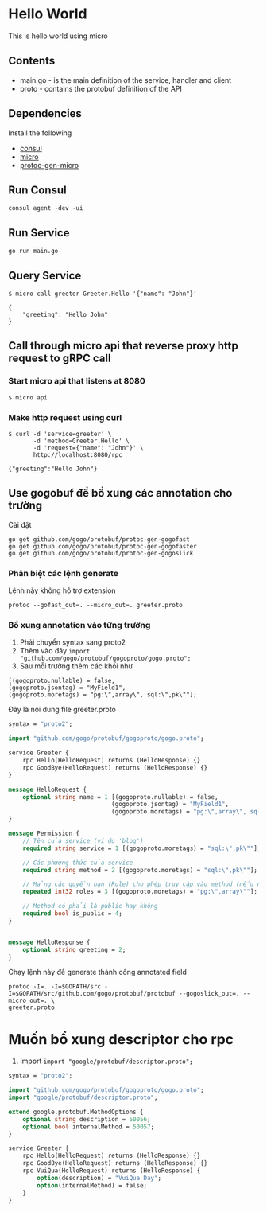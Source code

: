 # Hello World

This is hello world using micro

## Contents

- main.go - is the main definition of the service, handler and client
- proto - contains the protobuf definition of the API

## Dependencies

Install the following

- [consul](https://www.consul.io/intro/getting-started/install.html)
- [micro](https://github.com/micro/micro)
- [protoc-gen-micro](https://github.com/micro/protoc-gen-micro)

## Run Consul
```shell
consul agent -dev -ui
```

## Run Service

```shell
go run main.go
```

## Query Service

```
$ micro call greeter Greeter.Hello '{"name": "John"}'

{
	"greeting": "Hello John"
}
```

## Call through micro api that reverse proxy http request to gRPC call
### Start micro api that listens at 8080
```shel
$ micro api
```

### Make http request using curl
```shell
$ curl -d 'service=greeter' \
       -d 'method=Greeter.Hello' \
       -d 'request={"name": "John"}' \
       http://localhost:8080/rpc

{"greeting":"Hello John"}
```

## Use gogobuf để bổ xung các annotation cho trường
Cài đặt

```
go get github.com/gogo/protobuf/protoc-gen-gogofast
go get github.com/gogo/protobuf/protoc-gen-gogofaster
go get github.com/gogo/protobuf/protoc-gen-gogoslick

```
### Phân biệt các lệnh generate
Lệnh này không hỗ trợ extension
```
protoc --gofast_out=. --micro_out=. greeter.proto
```


### Bổ xung annotation vào từng trường
1. Phải chuyển syntax sang proto2
2. Thêm vào đây ```import "github.com/gogo/protobuf/gogoproto/gogo.proto";```
3. Sau mỗi trường thêm các khối như
```
[(gogoproto.nullable) = false,
(gogoproto.jsontag) = "MyField1",
(gogoproto.moretags) = "pg:\",array\", sql:\",pk\""];

```
Đây là nội dung file greeter.proto
```proto
syntax = "proto2";

import "github.com/gogo/protobuf/gogoproto/gogo.proto";

service Greeter {
	rpc Hello(HelloRequest) returns (HelloResponse) {}
	rpc GoodBye(HelloRequest) returns (HelloResponse) {}
}

message HelloRequest {
	optional string name = 1 [(gogoproto.nullable) = false,
							 (gogoproto.jsontag) = "MyField1",
							 (gogoproto.moretags) = "pg:\",array\", sql:\",pk\""];
}

message Permission {
	// Tên của service (ví dụ 'blog')
	required string service = 1 [(gogoproto.moretags) = "sql:\",pk\""];

	// Các phương thức của service
	required string method = 2 [(gogoproto.moretags) = "sql:\",pk\""];

	// Mảng các quyền hạn (Role) cho phép truy cập vào method (nếu null tức là public method)
	repeated int32 roles = 3 [(gogoproto.moretags) = "pg:\",array\""];

	// Method có phải là public hay không
	required bool is_public = 4;
}


message HelloResponse {
	optional string greeting = 2;
}

```
Chạy lệnh này để generate thành công annotated field
```
protoc -I=. -I=$GOPATH/src -I=$GOPATH/src/github.com/gogo/protobuf/protobuf --gogoslick_out=. --micro_out=. \
greeter.proto
```

# Muốn bổ xung descriptor cho rpc
1. Import ```import "google/protobuf/descriptor.proto";```


```proto
syntax = "proto2";

import "github.com/gogo/protobuf/gogoproto/gogo.proto";
import "google/protobuf/descriptor.proto";

extend google.protobuf.MethodOptions {
	optional string description = 50056;
	optional bool internalMethod = 50057;
}

service Greeter {
	rpc Hello(HelloRequest) returns (HelloResponse) {}
	rpc GoodBye(HelloRequest) returns (HelloResponse) {}
	rpc VuiQua(HelloRequest) returns (HelloResponse) {
		option(description) = "VuiQua Day";
		option(internalMethod) = false;
	}
}

```
